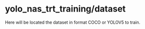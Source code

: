 # yolo_nas_trt_training/dataset
Here will be located the dataset in format COCO or YOLOV5 to train.

